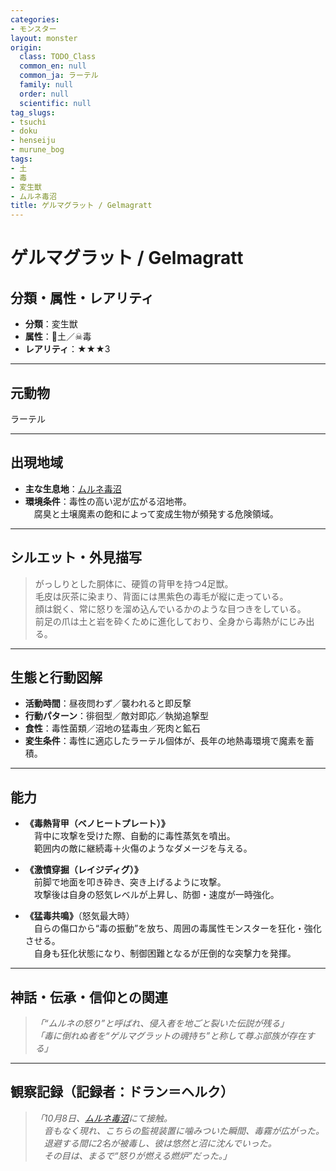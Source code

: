 ```yaml
---
categories:
- モンスター
layout: monster
origin:
  class: TODO_Class
  common_en: null
  common_ja: ラーテル
  family: null
  order: null
  scientific: null
tag_slugs:
- tsuchi
- doku
- henseiju
- murune_bog
tags:
- 土
- 毒
- 変生獣
- ムルネ毒沼
title: ゲルマグラット / Gelmagratt
---
```


# ゲルマグラット / Gelmagratt

## 分類・属性・レアリティ

* **分類**：変生獣  
* **属性**：🌱土／☠毒  
* **レアリティ**：★★★3

---

## 元動物
ラーテル

---

## 出現地域

* **主な生息地**：[ムルネ毒沼](../place/murune_bog.md)  
* **環境条件**：毒性の高い泥が広がる沼地帯。  
　腐臭と土壌魔素の飽和によって変成生物が頻発する危険領域。

---

## シルエット・外見描写

> がっしりとした胴体に、硬質の背甲を持つ4足獣。  
> 毛皮は灰茶に染まり、背面には黒紫色の毒毛が縦に走っている。  
> 顔は鋭く、常に怒りを溜め込んでいるかのような目つきをしている。  
> 前足の爪は土と岩を砕くために進化しており、全身から毒熱がにじみ出る。

---

## 生態と行動図解

* **活動時間**：昼夜問わず／襲われると即反撃  
* **行動パターン**：徘徊型／敵対即応／執拗追撃型  
* **食性**：毒性菌類／沼地の猛毒虫／死肉と鉱石  
* **変生条件**：毒性に適応したラーテル個体が、長年の地熱毒環境で魔素を蓄積。

---

## 能力

* **《毒熱背甲（ベノヒートプレート）》**  
　背中に攻撃を受けた際、自動的に毒性蒸気を噴出。  
　範囲内の敵に継続毒＋火傷のようなダメージを与える。

* **《激憤穿掘（レイジディグ）》**  
　前脚で地面を叩き砕き、突き上げるように攻撃。  
　攻撃後は自身の怒気レベルが上昇し、防御・速度が一時強化。

* **《猛毒共鳴》**（怒気最大時）  
　自らの傷口から“毒の振動”を放ち、周囲の毒属性モンスターを狂化・強化させる。  
　自身も狂化状態になり、制御困難となるが圧倒的な突撃力を発揮。

---

## 神話・伝承・信仰との関連

> *「“ムルネの怒り”と呼ばれ、侵入者を地ごと裂いた伝説が残る」*  
> *「毒に倒れぬ者を“ゲルマグラットの魂持ち”と称して尊ぶ部族が存在する」*

---

## 観察記録（記録者：ドラン＝ヘルク）

> *「10月8日、[ムルネ毒沼](../place/murune_bog.md)にて接触。  
　音もなく現れ、こちらの監視装置に噛みついた瞬間、毒霧が広がった。  
　退避する間に2名が被毒し、彼は悠然と沼に沈んでいった。  
　その目は、まるで“怒りが燃える燃炉”だった。」*